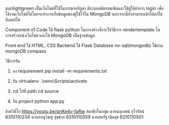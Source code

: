 sunlightgreen
เป็นเว็บไซต์ที่ใช้ในการขายกัญชา มีระบบสมัครสมาชิกและใช้ผู้ใช้ทำการ login เพื่อใช้งานเว็บไซต์ได้โดยจะทำการเก็บข้อมูลของผู้ใช้ไว้ใน MongoDB นอกจากนี้ยังสามารถเข้าไปแก้ไขอีเมลล์ได้

Component of Code
ใช้ flask python ในการสร้างซึ่งจะใช้วิธีการ rendertemplate ในการสร้างหน้าเว็บไซต์ และใช้ MongoDB เป็นฐานข้อมูล

Front end ใช้ HTML, CSS
Backend ใช้ Flask
Database no-sql(mongodb) ใช้ผ่าน mongoDB compass

วิธีการรัน

1. ลง requirement
pip install -m requirements.txt

2. รัน virtualenv
.\venv\Scripts\activate

3. cd ไปที่ path
cd source

4. รัน project
python app.py









ลิงค์วิดีโอ
https://youtu.be/qnKe4y-faRw
สมาชิกในกลุ่ม
นายนฤเบศน์ อุไรรัตน์  6310110234
นายภาณุวิชญ์ สุขช่วย 6310110359
นายสหรัฐ เชิดสุข    6310110501